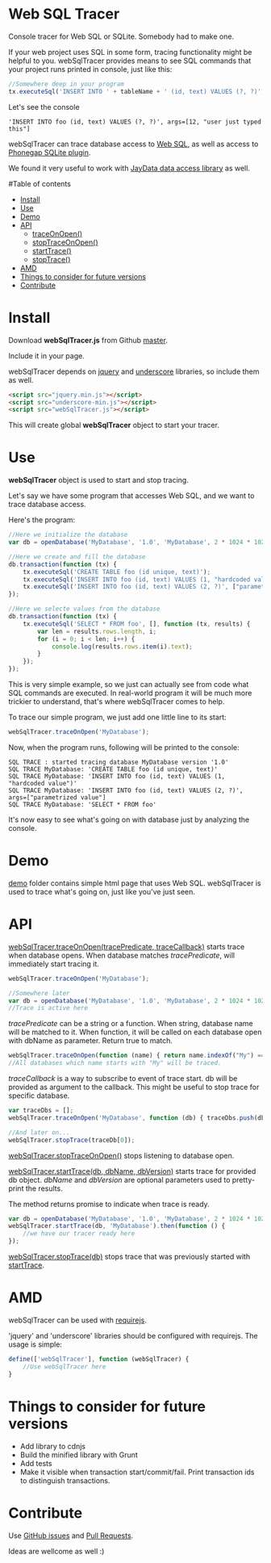 # Web SQL Tracer
Console tracer for Web SQL or SQLite. Somebody had to make one.

If your web project uses SQL in some form, tracing functionality might be helpful to you. webSqlTracer provides means to see SQL commands that your project runs printed in console, just like this:

```js
//Somewhere deep in your program
tx.executeSql('INSERT INTO ' + tableName + ' (id, text) VALUES (?, ?)', [ id, inputValue ]);
```
Let's see the console
```
'INSERT INTO foo (id, text) VALUES (?, ?)', args=[12, "user just typed this"]
```

webSqlTracer can trace database access to [Web SQL](http://html5doctor.com/introducing-web-sql-databases/), as well as access to [Phonegap SQLite plugin](https://github.com/brodysoft/Cordova-SQLitePlugin).

We found it very useful to work with [JayData data access library](http://jaydata.org/) as well.

#Table of contents

- [Install](#install)
- [Use](#use)
- [Demo](#demo)
- [API](#api)
	- [traceOnOpen()](#webSqlTracer-traceOnOpen)
	- [stopTraceOnOpen()](#webSqlTracer-stopTraceOnOpen)
	- [startTrace()](#webSqlTracer-startTrace)
	- [stopTrace()](#webSqlTracer-stopTrace)
- [AMD](#amd)
- [Things to consider for future versions](#things-to-consider-for-future-versions)
- [Contribute](#contribute)

# Install

Download **webSqlTracer.js** from Github [master](https://raw.githubusercontent.com/terikon/webSqlTracer/master/webSqlTracer.js).

Include it in your page.

webSqlTracer depends on [jquery](http://jquery.com/download) and [underscore](http://underscorejs.org/) libraries, so include them as well.

```html
<script src="jquery.min.js"></script>
<script src="underscore-min.js"></script>
<script src="webSqlTracer.js"></script>
```

This will create global **webSqlTracer** object to start your tracer. 

# Use

**webSqlTracer** object is used to start and stop tracing.

Let's say we have some program that accesses Web SQL, and we want to trace database access.

Here's the program:

```js
//Here we initialize the database
var db = openDatabase('MyDatabase', '1.0', 'MyDatabase', 2 * 1024 * 1024);

//Here we create and fill the database
db.transaction(function (tx) {
    tx.executeSql('CREATE TABLE foo (id unique, text)');
    tx.executeSql('INSERT INTO foo (id, text) VALUES (1, "hardcoded value")');
    tx.executeSql('INSERT INTO foo (id, text) VALUES (2, ?)', ["parametrized value"]);
});

//Here we selecte values from the database
db.transaction(function (tx) {
    tx.executeSql('SELECT * FROM foo', [], function (tx, results) {
        var len = results.rows.length, i;
        for (i = 0; i < len; i++) {
            console.log(results.rows.item(i).text);
        }
    });
});
```

This is very simple example, so we just can actually see from code what SQL commands are executed. In real-world program it will be much more trickier to understand, that's where webSqlTracer comes to help.

To trace our simple program, we just add one little line to its start:

```js
webSqlTracer.traceOnOpen('MyDatabase');
```

Now, when the program runs, following will be printed to the console:

```
SQL TRACE : started tracing database MyDatabase version '1.0'
SQL TRACE MyDatabase: 'CREATE TABLE foo (id unique, text)'
SQL TRACE MyDatabase: 'INSERT INTO foo (id, text) VALUES (1, "hardcoded value")'
SQL TRACE MyDatabase: 'INSERT INTO foo (id, text) VALUES (2, ?)', args=["parametrized value"]
SQL TRACE MyDatabase: 'SELECT * FROM foo'
```

It's now easy to see what's going on with database just by analyzing the console.

# Demo

[demo](https://github.com/terikon/webSqlTracer/tree/master/demo) folder contains simple html page that uses Web SQL. webSqlTracer is used to trace what's going on, just like you've just seen.

# API

<a name="webSqlTracer-traceOnOpen"></a>
[webSqlTracer.traceOnOpen(tracePredicate, traceCallback)](#webSqlTracer-traceOnOpen) starts trace when database opens. When database matches *tracePredicate*, will immediately start tracing it.

```js
webSqlTracer.traceOnOpen('MyDatabase');

//Somewhere later
var db = openDatabase('MyDatabase', '1.0', 'MyDatabase', 2 * 1024 * 1024);
//Trace is active here
```

*tracePredicate* can be a string or a function. When string, database name will be matched to it. When function, it will be called on each database open with dbName as parameter. Return true to match.

```js
webSqlTracer.traceOnOpen(function (name) { return name.indexOf("My") === 0; });
//All databases which name starts with "My" will be traced. 
```

*traceCallback* is a way to subscribe to event of trace start. db will be provided as argument to the callback. This might be useful to stop trace for specific database.

```js
var traceDbs = [];
webSqlTracer.traceOnOpen('MyDatabase', function (db) { traceDbs.push(db); });

//And later on...
webSqlTracer.stopTrace(traceDb[0]);
```

<a name="webSqlTracer-stopTraceOnOpen"></a>
[webSqlTracer.stopTraceOnOpen()](#webSqlTracer-stopTraceOnOpen) stops listening to database open.

<a name="webSqlTracer-startTrace"></a>
[webSqlTracer.startTrace(db, dbName, dbVersion)](#webSqlTracer-startTrace) starts trace for provided db object. *dbName* and *dbVersion* are optional parameters used to pretty-print the results.

The method returns promise to indicate when trace is ready.

```js
var db = openDatabase('MyDatabase', '1.0', 'MyDatabase', 2 * 1024 * 1024);
webSqlTracer.startTrace(db, 'MyDatabase').then(function () {
	//we have our tracer ready here
});
```

<a name="webSqlTracer-stopTrace"></a>
[webSqlTracer.stopTrace(db)](#webSqlTracer-stopTrace) stops trace that was previously started with [startTrace](#webSqlTracer-startTrace).


# AMD

webSqlTracer can be used with [requirejs](http://requirejs.org/).

'jquery' and 'underscore' libraries should be configured with requirejs. The usage is simple:

```js
define(['webSqlTracer'], function (webSqlTracer) {
	//Use webSqlTracer here
}
``` 

# Things to consider for future versions

- Add library to cdnjs
- Build the minified library with Grunt
- Add tests
- Make it visible when transaction start/commit/fail. Print transaction ids to distinguish transactions.

# Contribute

Use [GitHub issues](https://github.com/terikon/webSqlTracer/issues) and [Pull Requests](https://github.com/terikon/webSqlTracer/pulls).

Ideas are wellcome as well :)
